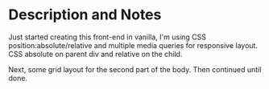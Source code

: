 # Description and Notes

Just started creating this front-end in vanilla, I'm using CSS position:absolute/relative and multiple media queries for responsive layout. CSS absolute on parent div and relative on the child.

Next, some grid layout for the second part of the body. Then continued until done.
